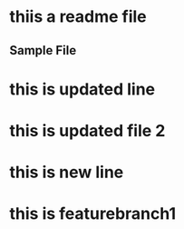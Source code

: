 # thiis  a readme file
## Sample File

# this is updated line
# this is updated file 2
# this is new line

# this is featurebranch1
